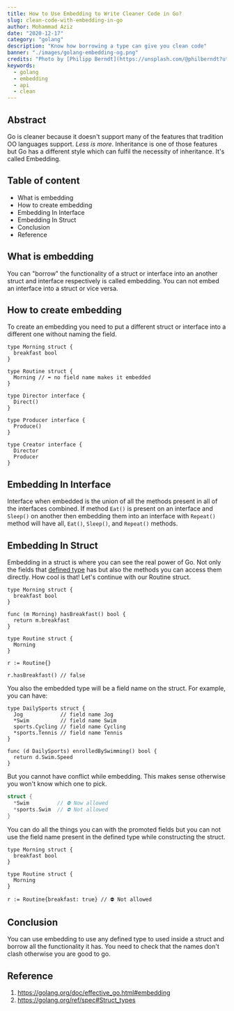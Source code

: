 ```yaml
---
title: How to Use Embedding to Write Cleaner Code in Go?
slug: clean-code-with-embedding-in-go
author: Mohammad Aziz
date: "2020-12-17"
category: "golang"
description: "Know how borrowing a type can give you clean code"
banner: "./images/golang-embedding-og.png"
credits: "Photo by [Philipp Berndt](https://unsplash.com/@philberndt?utm_source=unsplash&utm_medium=referral&utm_content=creditCopyText) on [Unsplash](https://unsplash.com/s/photos/clean?utm_source=unsplash&utm_medium=referral&utm_content=creditCopyText)"
keywords:
  - golang
  - embedding
  - api
  - clean
---
```


## Abstract

Go is cleaner because it doesn't support many of the features that tradition OO languages support. _Less is more_. Inheritance is one of those features but Go has a different style which can fulfil the necessity of inheritance. It's called Embedding.

## Table of content

- What is embedding
- How to create embedding
- Embedding In Interface
- Embedding In Struct
- Conclusion
- Reference

## What is embedding

You can "borrow" the functionality of a struct or interface into an another struct and interface respectively is called embedding. You can not embed an interface into a struct or vice versa.

## How to create embedding

To create an embedding you need to put a different struct or interface into a different one without naming the field.

```go{6, 18-19}
type Morning struct {
  breakfast bool
}

type Routine struct {
  Morning // ⬅️ no field name makes it embedded 
}

type Director interface {
  Direct()
}

type Producer interface {
  Produce()
}

type Creator interface {
  Director
  Producer
}
```

## Embedding In Interface

Interface when embedded is the union of all the methods present in all of the interfaces combined. If method `Eat()` is present on an interface and `Sleep()` on another then embedding them into an interface with `Repeat()` method will have all, `Eat()`, `Sleep()`, and `Repeat()` methods.


## Embedding In Struct

Embedding in a struct is where you can see the real power of Go. Not only the fields that [defined type](https://golang.org/ref/spec#Type_definitions) has but also the methods you can access them directly. How cool is that! Let's continue with our Routine struct.

```go{5-7,15}
type Morning struct {
  breakfast bool
}

func (m Morning) hasBreakfast() bool {
  return m.breakfast
}

type Routine struct {
  Morning
}

r := Routine{}

r.hasBreakfast() // false
```

You also the embedded type will be a field name on the struct. For example, you can have:

```go{9}
type DailySports struct {
  Jog            // field name Jog
  *Swim          // field name Swim
  sports.Cycling // field name Cycling
  *sports.Tennis // field name Tennis
}

func (d DailySports) enrolledBySwimming() bool {
  return d.Swim.Speed
}
```

But you cannot have conflict while embedding. This makes sense otherwise you won't know which one to pick.

```go
struct {
  *Swim         // ⛔ Now allowed
  *sports.Swim  // ⛔ Not allowed
}
```

You can do all the things you can with the promoted fields but you can not use the field name present in the defined type while constructing the struct.

```go{9}
type Morning struct {
  breakfast bool
}

type Routine struct {
  Morning
}

r := Routine{breakfast: true} // ⛔ Not allowed
```

## Conclusion

You can use embedding to use any defined type to used inside a struct and borrow all the functionality it has. You need to check that the names don't clash otherwise you are good to go.

## Reference

1. https://golang.org/doc/effective_go.html#embedding
2. https://golang.org/ref/spec#Struct_types
